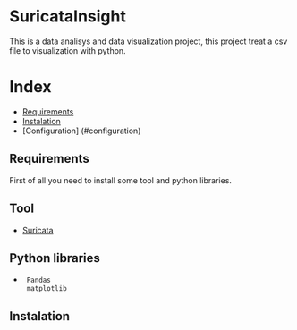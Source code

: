 # SuricataInsight

This is a data analisys and data visualization project, this project treat a csv file to visualization with python.

# Index
+ [Requirements](#requirements)
+ [Instalation](#instalation)
+ [Configuration] (#configuration)




## Requirements

First of all you need to install some tool and python libraries.

## Tool
+ [Suricata](https://suricata.io/)

## Python libraries
+ ```python
   Pandas
   matplotlib
  ```


## Instalation

